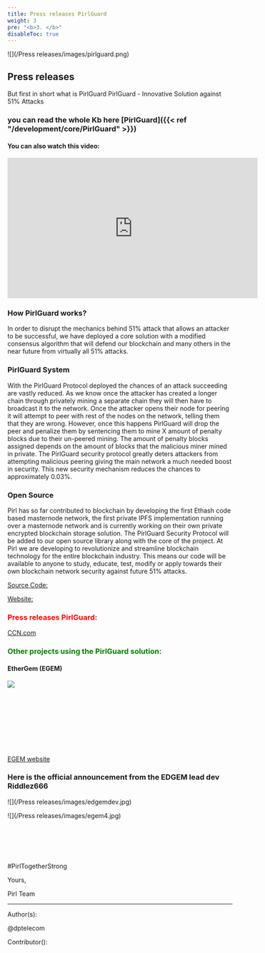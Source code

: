 ```yaml
---
title: Press releases PirlGuard
weight: 3
pre: "<b>3. </b>"
disableToc: true
---
```


![](/Press releases/images/pirlguard.png)


## Press releases
But first in short what is PirlGuard
PirlGuard - Innovative Solution against 51% Attacks 

### you can read the whole Kb here [PirlGuard]({{< ref "/development/core/PirlGuard" >}})


#### You can also watch this video:


<iframe width="560" height="315" src="https://www.youtube.com/embed/Q-f01eFYlig" frameborder="0" allow="accelerometer; autoplay; encrypted-media; gyroscope; picture-in-picture" allowfullscreen></iframe>


### How PirlGuard works?


In order to disrupt the mechanics behind 51% attack that allows an attacker to be successful, we have deployed a core solution with a modified consensus algorithm that will defend our blockchain and many others in the near future from virtually all 51% attacks.


### PirlGuard System
With the PirlGuard Protocol deployed the chances of an attack succeeding are vastly reduced. As we know once the attacker has created a longer chain through privately mining a separate chain they will then have to broadcast it to the network. Once the attacker opens their node for peering it will attempt to peer with rest of the nodes on the network, telling them that they are wrong. However, once this happens PirlGuard will drop the peer and penalize them by sentencing them to mine X amount of penalty blocks due to their un-peered mining. The amount of penalty blocks assigned depends on the amount of blocks that the malicious miner mined in private.
The PirlGuard security protocol greatly deters attackers from attempting malicious peering giving the main network a much needed boost in security. This new security mechanism reduces the chances to approximately 0.03%.


###  Open Source


Pirl has so far contributed to blockchain by developing the first Ethash code based masternode network, the first private IPFS implementation running over a masternode network and is currently working on their own private encrypted blockchain storage solution.
The PirlGuard Security Protocol will be added to our open source library along with the core of the project.
At Pirl we are developing to revolutionize and streamline blockchain technology for the entire blockchain industry. This means our code will be available to anyone to study, educate, test, modify or apply towards their own blockchain network security against future 51% attacks.


[Source Code:](https://git.pirl.io/community/pirl)


[Website:](https://pirl.io/en)


### <span style="color:red">Press releases PirlGuard:</span>

[CCN.com](https://www.ccn.com/pirlguard-innovative-solution-against-51-attacks) 




### <span style="color:green">Other projects using the PirlGuard solution:</span>


#### EtherGem (EGEM)  



<img src="/Press releases/images/egem1.png" align="left"><br>
<br>
<br>
<br>
<br>
<br>
<br>
<br>
<br>

[EGEM website](https://egem.io) 


### Here is the official announcement from the EDGEM lead dev Riddlez666 


![](/Press releases/images/edgemdev.jpg)


![](/Press releases/images/egem4.jpg)


<br>
<br>
<br>
<br>
 
#PirlTogetherStrong


Yours,

Pirl Team


---
Author(s):  


@dptelecom

Contributor():



